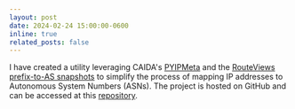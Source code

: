 ```yaml
---
layout: post
date: 2024-02-24 15:00:00-0600
inline: true
related_posts: false
---
```


I have created a utility leveraging CAIDA's [PYIPMeta](https://github.com/CAIDA/pyipmeta) and the [RouteViews prefix-to-AS snapshots](https://www.caida.org/catalog/datasets/routeviews-prefix2as/) to simplify the process of mapping IP addresses to Autonomous System Numbers (ASNs). The project is hosted on GitHub and can be accessed at this [repository](https://github.com/estcarisimo/map-ip-to-asn).
